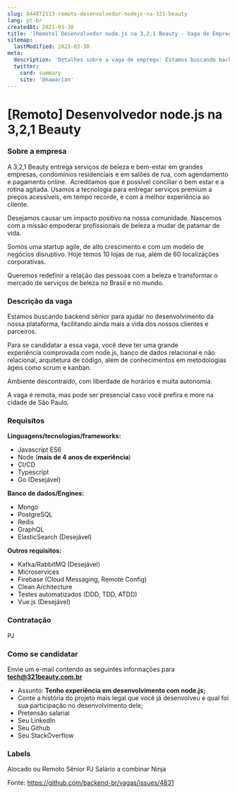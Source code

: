 ```yaml
---
slug: 844872113-remoto-desenvolvedor-nodejs-na-321-beauty
lang: pt-br
createdAt: 2021-03-30
title: '[Remoto] Desenvolvedor node.js na 3,2,1 Beauty - Vaga de Emprego'
sitemap:
  lastModified: 2021-03-30
meta:
  description: 'Detalhes sobre a vaga de emprego: Estamos buscando backend sênior para ajudar no desenvolvimento da nossa plataforma, facilitando ainda mais a vida dos nossos clientes e parceiros. Para se candidatar a essa vaga, você deve ter uma grande experiência comprovada com node.js, banco de dados relacional e não relacional, arquitetura de código, além de conhecimentos em metodologias ágeis como scrum e kanban.  Ambiente descontraído, com liberdade de horários e muita autonomia. A vaga é remota, mas pode ser presencial caso você prefira e more na cidade de São Paulo.'
  twitter:
    card: summary
    site: '@nawarian'
---
```


# [Remoto] Desenvolvedor node.js na 3,2,1 Beauty

### Sobre a empresa

A 3,2,1 Beauty entrega serviços de beleza e bem-estar em grandes empresas, condomínios residenciais e em salões de rua, com agendamento e pagamento online.  Acreditamos que é possível conciliar o bem estar e a rotina agitada. Usamos a tecnologia para entregar serviços premium a preços acessíveis, em tempo recorde, e com a melhor experiência ao cliente.

Desejamos causar um impacto positivo na nossa comunidade. Nascemos com a missão empoderar profissionais de beleza a mudar de patamar de vida.

Somos uma startup agile, de alto crescimento e com um modelo de negócios disruptivo. Hoje temos 10 lojas de rua, além de 60 localizações corporativas.

Queremos redefinir a relação das pessoas com a beleza e transformar o mercado de serviços de beleza no Brasil e no mundo.

### Descrição da vaga
Estamos buscando backend sênior para ajudar no desenvolvimento da nossa plataforma, facilitando ainda mais a vida dos nossos clientes e parceiros.

Para se candidatar a essa vaga, você deve ter uma grande experiência comprovada com node.js, banco de dados relacional e não relacional, arquitetura de código, além de conhecimentos em metodologias ágeis como scrum e kanban. 

Ambiente descontraído, com liberdade de horários e muita autonomia.

A vaga é remota, mas pode ser presencial caso você prefira e more na cidade de São Paulo.

### Requisitos
**Linguagens/tecnologias/frameworks:**

- Javascript ES6
- Node (**mais de 4 anos de experiência**)
- CI/CD
- Typescript
- Go (Desejável)

**Banco de dados/Engines:**

- Mongo
- PostgreSQL
- Redis
- GraphQL
- ElasticSearch (Desejável)

**Outros requisitos:**

- Kafka/RabbitMQ (Desejável)
- Microservices
- Firebase (Cloud Messaging, Remote Config)
- Clean Architecture
- Testes automatizados (DDD, TDD, ATDD)
- Vue.js (Desejável)

### Contratação
PJ

### Como se candidatar
Envie um e-mail contendo as seguintes informações para **[tech@321beauty.com.br](mailto:tech@321beauty.com.br?Subject=Tenho%20experiência%20flutter)**

- Assunto: **Tenho experiência em desenvolvimento com node.js;**
- Conte a história do projeto mais legal que você já desenvolveu e qual foi sua participação no desenvolvimento dele;
- Pretensão salarial
- Seu LinkedIn
- Seu Github
- Seu StackOverflow


### Labels
Alocado ou Remoto
Sênior
PJ
Salário a combinar
Ninja


Fonte: https://github.com/backend-br/vagas/issues/4831